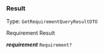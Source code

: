 

### Result

Type: `GetRequirementQueryResultDTO`

Requirement Result

  
<article>

***requirement*** `Requirement?` 

</article>

